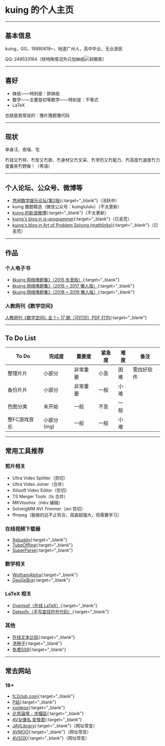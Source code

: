 # kuing 的个人主页

---

## 基本信息

kuing，GG，19880618~，地道广州人，高中毕业，无业游民

QQ: 249533164（除特殊情况外只加妹纸![斜眼笑](https://qzonestyle.gtimg.cn/qzone/em/e248.gif)）

---

## 喜好

- 妹纸——特别是：胖妹纸
- 数学——主要是初等数学——特别是：不等式
- LaTeX

也就是我常说的：撸片撸题撸代码

---

## 现状

单身汪、夜喵、宅

冇钱又冇样、冇型又冇款、冇身材又冇文采、冇学历又冇能力、冇高度冇速度冇力度兼夹冇野做！（粤语）

---

## 个人论坛、公众号、微博等

- [悠闲数学娱乐论坛(第2版)](http://kuing.orzweb.net/index.php){:target="_blank"}（活跃中）
- kuing 撸题精选（微信公众号：kuinglululu）（不太更新）
- [kuing 的新浪微博](https://weibo.com/kkkkuing){:target="_blank"}（不太更新）
- [kuing's blog in is-programmer](http://kuing.is-programmer.com){:target="_blank"}（已丢荒）
- [kuing's blog in Art of Problem Solving (mathlinks)](https://artofproblemsolving.com/community/c1826){:target="_blank"}（已丢荒）

---

## 作品

### 个人电子书

- [《kuing 网络撸题集》（2015 冬至版）](http://kuing.orzweb.net/viewthread.php?tid=3757){:target="_blank"}
- [《kuing 网络撸题集》（2016 ~ 2017 懒人版）](http://kuing.orzweb.net/viewthread.php?tid=5088){:target="_blank"}
- [《kuing 网络撸题集》（2018 ~ 2019 懒人版）](http://kuing.orzweb.net/viewthread.php?tid=6830){:target="_blank"}

### 人教网刊《数学空间》

[人教网刊《数学空间》全 1 ~ 17 期（可打印）PDF 打包](http://kuing.orzweb.net/viewthread.php?tid=6283&rpid=32416&ordertype=0&page=1#pid32416){:target="_blank"}

---

## To Do List

|  To Do  | 完成度 | 重要度 | 紧急度 | 难度 | 备注 | 
|  ----  | ----  | ----  | ----  | ----  | ----  |
| 整理片片 | 小部分 | 非常重要 | 小急 | 困难 | 需找好软件 |
| 备份片片 | 小部分 | 非常重要 | 一般 | 小难 |  |
| 色图分类 | 未开始 | 一般     | 不急 | 一般 |  |
| 整FC游戏音乐 | 小部分(ing) | 一般 | 一般 | 小难 |  |

---

## 常用工具推荐

### 剪片相关

- Ultra Video Splitter（剪切）
- Ultra Video Joiner（合并）
- Xilisoft Video Editor（剪切）
- TS Merger Tools（ts 合并）
- MKVtoolnix（mkv 编辑）
- SolveigMM AVI Trimmer（avi 剪切）
- ffmpeg（能做的远不止剪合，简直超强大，但需要学习）

### 在线视频下载器

- [9xbuddy](https://9xbuddy.com){:target="_blank"}
- [TubeOffline](https://www.tubeoffline.com){:target="_blank"}
- [SuperParse](https://superparse.com){:target="_blank"}

### 数学相关

- [WolframAlpha](https://www.wolframalpha.com){:target="_blank"}
- [GeoGeBra](https://www.geogebra.org){:target="_blank"}

### LaTeX 相关

- [Overleaf（在线 LaTeX）](https://www.overleaf.com){:target="_blank"}
- [Detexify（手写查找符号代码）](http://detexify.kirelabs.org/classify.html){:target="_blank"}

### 其他

- [在线文本比较](http://www.jq22.com/textDifference){:target="_blank"}
- [洗种子](https://www.btxi.cc){:target="_blank"}
- [免费SSR](https://www.youneed.win/free-ssr){:target="_blank"}

---

## 常去网站

### 18+

- [fc2club.com](https://fc2club.com){:target="_blank"}
- [P站](https://www.pornhub.com){:target="_blank"}
- [xvideos](https://www.xvideos.com){:target="_blank"}
- [比思論壇 - 求檔區](http://bi-si11.xyz/forum-50-2.html){:target="_blank"}
- [AV女優名 変換君](http://etigoya955.blog49.fc2.com){:target="_blank"}
- [JAVLibrary](http://www.m45e.com/cn/){:target="_blank"}（网址常变）
- [AVMOO](https://avmoo.host/cn/){:target="_blank"}（网址常变）
- [AVSOX](https://avsox.icu/cn/){:target="_blank"}（网址常变）



<!--

## Welcome to GitHub Pages

You can use the [editor on GitHub](https://github.com/kuingggg/kuingggg.github.io/edit/master/index.md) to maintain and preview the content for your website in Markdown files.

Whenever you commit to this repository, GitHub Pages will run [Jekyll](https://jekyllrb.com/) to rebuild the pages in your site, from the content in your Markdown files.

### Markdown

Markdown is a lightweight and easy-to-use syntax for styling your writing. It includes conventions for

```markdown
Syntax highlighted code block

# Header 1
## Header 2
### Header 3

- Bulleted
- List

1. Numbered
2. List

**Bold** and _Italic_ and `Code` text

[Link](url) and ![Image](src)
```

For more details see [GitHub Flavored Markdown](https://guides.github.com/features/mastering-markdown/).

### Jekyll Themes

Your Pages site will use the layout and styles from the Jekyll theme you have selected in your [repository settings](https://github.com/kuingggg/kuingggg.github.io/settings). The name of this theme is saved in the Jekyll `_config.yml` configuration file.

### Support or Contact

Having trouble with Pages? Check out our [documentation](https://help.github.com/categories/github-pages-basics/) or [contact support](https://github.com/contact) and we’ll help you sort it out.

-->
